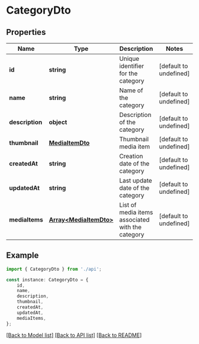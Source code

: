 # CategoryDto


## Properties

Name | Type | Description | Notes
------------ | ------------- | ------------- | -------------
**id** | **string** | Unique identifier for the category | [default to undefined]
**name** | **string** | Name of the category | [default to undefined]
**description** | **object** | Description of the category | [default to undefined]
**thumbnail** | [**MediaItemDto**](MediaItemDto.md) | Thumbnail media item | [default to undefined]
**createdAt** | **string** | Creation date of the category | [default to undefined]
**updatedAt** | **string** | Last update date of the category | [default to undefined]
**mediaItems** | [**Array&lt;MediaItemDto&gt;**](MediaItemDto.md) | List of media items associated with the category | [default to undefined]

## Example

```typescript
import { CategoryDto } from './api';

const instance: CategoryDto = {
    id,
    name,
    description,
    thumbnail,
    createdAt,
    updatedAt,
    mediaItems,
};
```

[[Back to Model list]](../README.md#documentation-for-models) [[Back to API list]](../README.md#documentation-for-api-endpoints) [[Back to README]](../README.md)
